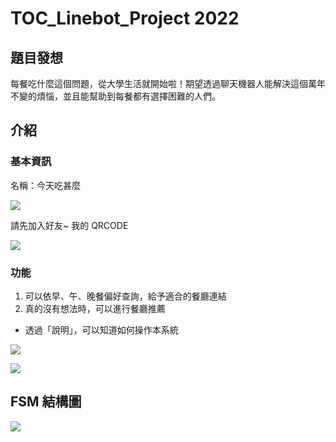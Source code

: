 # TOC_Linebot_Project 2022

## 題目發想
每餐吃什麼這個問題，從大學生活就開始啦！期望透過聊天機器人能解決這個萬年不變的煩惱，並且能幫助到每餐都有選擇困難的人們。

## 介紹
### 基本資訊
名稱：今天吃甚麼

![](https://i.imgur.com/23yR1bW.png)


請先加入好友~
我的 QRCODE

![](https://i.imgur.com/Bu0MOkP.png)


### 功能
1. 可以依早、午、晚餐偏好查詢，給予適合的餐廳連結
2. 真的沒有想法時，可以進行餐廳推薦


- 透過「說明」，可以知道如何操作本系統

![](https://i.imgur.com/fRZ80ec.jpg)

![](https://i.imgur.com/IPVI96X.jpg)


## FSM 結構圖
![](https://i.imgur.com/22zqkjP.png)
